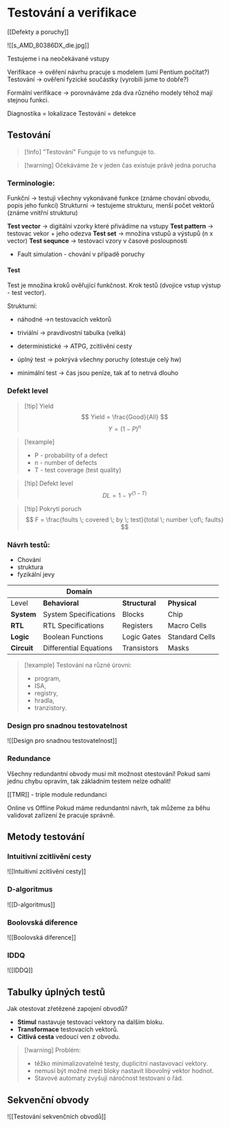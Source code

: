 # Testování a verifikace
[[Defekty a poruchy]]

![[s_AMD_80386DX_die.jpg]]

Testujeme i na neočekávané vstupy

Verifikace -> ověření návrhu pracuje s modelem (umí Pentium počítat?)
Testování -> ověření fyzické součástky (vyrobili jsme to dobře?)

Formální verifikace -> porovnáváme zda dva různého modely téhož mají stejnou funkci.

Diagnostika = lokalizace
Testování = detekce

## Testování 

> [!info] "Testování"
> Funguje to vs nefunguje to.

> [!warning] Očekáváme že v jeden čas existuje právě jedna porucha

### Terminologie:
Funkční -> testuji všechny vykonávané funkce (známe chování obvodu, popis jeho funkcí)
Strukturní -> testujeme strukturu, menší počet vektorů (známe vnitřní strukturu)

**Test vector** -> digitální vzorky které přivádíme na vstupy
**Test pattern** -> testovac vekor + jeho odezva
**Test set** -> množina vstupů a výstupů (n x vector)
**Test sequnce** -> testovací vzory v časové posloupnosti

- Fault simulation - chování v případě poruchy
#### Test
Test je množina kroků ověřující funkčnost.
Krok testů (dvojice vstup výstup - test vector).

Strukturní:
- náhodné ->n testovacích vektorů
- triviální -> pravdivostní tabulka (velká)
- deterministické -> ATPG, zcitlivění cesty

- úplný test -> pokrývá všechny poruchy (otestuje celý hw)
- minimální test -> čas jsou peníze, tak ať to netrvá dlouho

### Defekt level
> [!tip] Yield
$$
Yield = \frac{Good}{All} 
$$
$$
Y = (1-P)^n
$$

> [!example]
>- P - probability of a defect
>- n -  number of defects
>- T -  test coverage (test quality)

> [!tip] Defekt level
$$
DL = 1 - Y^{(1-T)}
$$

> [!tip] Pokrytí poruch
$$
F = \frac{foults \; covered \; by \; test}{total \; number \;of\; faults}
$$
### Návrh testů:
- Chování
- struktura
- fyzikální jevy

|             | Domain                 |                |                |
| ----------- | ---------------------- | -------------- | -------------- |
| Level       | **Behavioral**         | **Structural** | **Physical**   |
| **System**  | System Specifications  | Blocks         | Chip           |
| **RTL**     | RTL Specifications     | Registers      | Macro Cells    |
| **Logic**   | Boolean Functions      | Logic Gates    | Standard Cells |
| **Circuit** | Differential Equations | Transistors    | Masks          |

> [!example] Testování na různé úrovni:
>- program,
>- ISA,
>- registry,
>- hradla,
>- tranzistory.
### Design pro snadnou testovatelnost
![[Design pro snadnou testovatelnost]]

### Redundance
Všechny redundantní obvody musí mít možnost otestování!
Pokud sami jednu chybu opravím, tak základním testem nelze odhalit!

[[TMR]] - triple module redundanci

Online vs Offline
Pokud máme redundantní návrh, tak můžeme za běhu validovat zařízení že pracuje správně.  
## Metody testování
### Intuitivní zcitlivění cesty
![[Intuitivní zcitlivění cesty]]

### D-algoritmus
![[D-algoritmus]]

### Boolovská diference
![[Boolovská diference]]

### IDDQ
![[IDDQ]]

## Tabulky úplných testů

Jak otestovat zřetězené zapojení obvodů?

- **Stimul** nastavuje testovací vektory na dalším bloku.
- **Transformace** testovacích vektorů.
- **Citlivá cesta** vedoucí ven z obvodu.

> [!warning] Problém:
> - těžko minimalizovatelné testy, duplicitní nastavovací vektory.
> - nemusí být možné mezi bloky nastavit libovolný vektor hodnot.
> - Stavové automaty zvyšují náročnost testovaní o řád.

## Sekvenční obvody
![[Testování sekvenčních obvodů]]